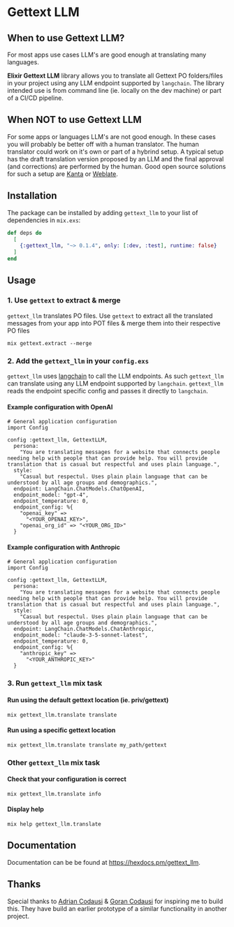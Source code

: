 # Gettext LLM

## When to use Gettext LLM?

For most apps use cases LLM's are good enough at translating many languages.

**Elixir Gettext LLM** library allows you to translate all Gettext PO folders/files in your project using any LLM endpoint supported by `langchain`. The library intended use is from command line (ie. locally on the dev machine) or part of a CI/CD pipeline.

## When NOT to use Gettext LLM

For some apps or languages LLM's are not good enough. In these cases you will probably be better off with a human translator. The human translator could work on it's own or part of a hybrind setup. A typical setup has the draft translation version proposed by an LLM and the final approval (and corrections) are performed by the human. Good open source solutions for such a setup are [Kanta](https://github.com/curiosum-dev/kanta) or [Weblate](https://github.com/WeblateOrg/weblate).


## Installation

The package can be installed by adding `gettext_llm` to your list of dependencies in `mix.exs`:

```elixir
def deps do
  [
    {:gettext_llm, "~> 0.1.4", only: [:dev, :test], runtime: false}
  ]
end
```

## Usage

### 1. Use `gettext` to extract & merge
`gettext_llm` translates PO files. Use `gettext` to extract all the translated messages from your app into POT files & merge them into their respective PO files
```
mix gettext.extract --merge
```

### 2. Add the `gettext_llm` in your `config.exs` 

`gettext_llm` uses [langchain](https://github.com/brainlid/langchain) to call the LLM endpoints. As such `gettext_llm` can translate using any LLM endpoint supported by `langchain`. `gettext_llm` reads the endpoint specific config and passes it directly to `langchain`.

#### Example configuration with OpenAI
```
# General application configuration
import Config

config :gettext_llm, GettextLLM,
  persona:
    "You are translating messages for a website that connects people needing help with people that can provide help. You will provide translation that is casual but respectful and uses plain language.",
  style:
    "Casual but respectul. Uses plain plain language that can be understood by all age groups and demographics.",
  endpoint: LangChain.ChatModels.ChatOpenAI,
  endpoint_model: "gpt-4",
  endpoint_temperature: 0,
  endpoint_config: %{
    "openai_key" =>
      "<YOUR_OPENAI_KEY>",
    "openai_org_id" => "<YOUR_ORG_ID>"
  }
```

#### Example configuration with Anthropic
```
# General application configuration
import Config

config :gettext_llm, GettextLLM,
  persona:
    "You are translating messages for a website that connects people needing help with people that can provide help. You will provide translation that is casual but respectful and uses plain language.",
  style:
    "Casual but respectul. Uses plain plain language that can be understood by all age groups and demographics.",
  endpoint: LangChain.ChatModels.ChatAnthropic,
  endpoint_model: "claude-3-5-sonnet-latest",
  endpoint_temperature: 0,
  endpoint_config: %{
    "anthropic_key" =>
      "<YOUR_ANTHROPIC_KEY>"
  }
```

### 3. Run `gettext_llm` mix task

#### Run using the default gettext location (ie. priv/gettext)
```
mix gettext_llm.translate translate
```

#### Run using a specific gettext location
```
mix gettext_llm.translate translate my_path/gettext 
```


### Other `gettext_llm` mix task

#### Check that your configuration is correct
```
mix gettext_llm.translate info
```

#### Display help
```
mix help gettext_llm.translate 
```


## Documentation
Documentation can be be found at <https://hexdocs.pm/gettext_llm>.

## Thanks
Special thanks to [Adrian Codausi](https://github.com/AdrianCDS) & [Goran Codausi](https://github.com/goran-cds) for inspiring me to build this.
They have build an earlier prototype of a similar functionality in another project.

